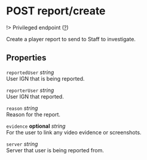 # <span class="badge badge-light">POST</span> <span class="badge badge-light">report/create</span>

!> Privileged endpoint ([?](privileged.md))

Create a player report to send to Staff to investigate.

## Properties

`reportedUser` *string*  
User IGN that is being reported.

`reporterUser` *string*  
User IGN that reported.

`reason` *string*  
Reason for the report.

`evidence` **optional** *string*  
For the user to link any video evidence or screenshots.

`server` *string*  
Server that user is being reported from.


